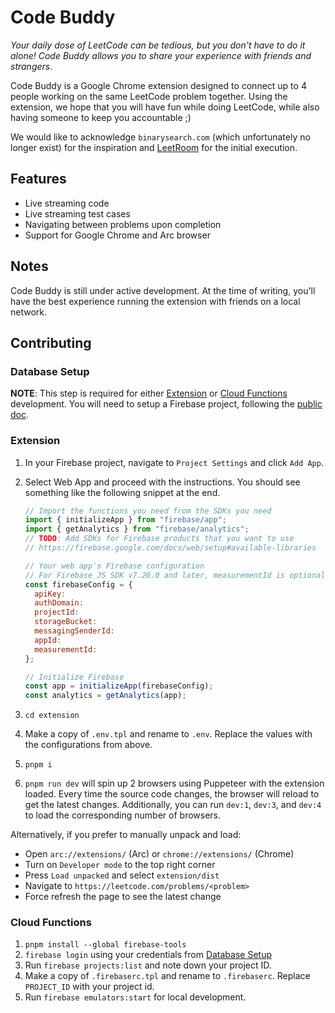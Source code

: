 # Code Buddy

_Your daily dose of LeetCode can be tedious, but you don't have to do it alone! Code Buddy allows you to share your experience with friends and strangers_.

Code Buddy is a Google Chrome extension designed to connect up to 4 people working on the same LeetCode problem together.
Using the extension, we hope that you will have fun while doing LeetCode, while also having someone to keep you accountable ;)

We would like to acknowledge `binarysearch.com` (which unfortunately no longer exist) for the inspiration and [LeetRoom](https://leetrooms.com/) for the initial execution.

## Features

- Live streaming code
- Live streaming test cases
- Navigating between problems upon completion
- Support for Google Chrome and Arc browser

## Notes

Code Buddy is still under active development. At the time of writing, you'll have the best experience running the extension with friends on a local network.

## Contributing

### Database Setup

**NOTE**: This step is required for either [Extension](#extension) or [Cloud Functions](#cloud-functions) development.
You will need to setup a Firebase project, following the [public doc](https://firebase.google.com/docs/firestore/quickstart).

### Extension

1. In your Firebase project, navigate to `Project Settings` and click `Add App`.

2. Select Web App and proceed with the instructions. You should see something like the following snippet at the end.

   ```js
   // Import the functions you need from the SDKs you need
   import { initializeApp } from "firebase/app";
   import { getAnalytics } from "firebase/analytics";
   // TODO: Add SDKs for Firebase products that you want to use
   // https://firebase.google.com/docs/web/setup#available-libraries

   // Your web app's Firebase configuration
   // For Firebase JS SDK v7.20.0 and later, measurementId is optional
   const firebaseConfig = {
     apiKey:
     authDomain:
     projectId:
     storageBucket:
     messagingSenderId:
     appId:
     measurementId:
   };

   // Initialize Firebase
   const app = initializeApp(firebaseConfig);
   const analytics = getAnalytics(app);
   ```

3. `cd extension`
4. Make a copy of `.env.tpl` and rename to `.env`. Replace the values with the configurations from above.
5. `pnpm i`
6. `pnpm run dev` will spin up 2 browsers using Puppeteer with the extension loaded. Every time the source code changes, the browser will reload to get the latest changes. Additionally, you can run `dev:1`, `dev:3`, and `dev:4` to load the corresponding number of browsers.

Alternatively, if you prefer to manually unpack and load:

- Open `arc://extensions/` (Arc) or `chrome://extensions/` (Chrome)
- Turn on `Developer mode` to the top right corner
- Press `Load unpacked` and select `extension/dist`
- Navigate to `https://leetcode.com/problems/<problem>`
- Force refresh the page to see the latest change

### Cloud Functions

1. `pnpm install --global firebase-tools`
2. `firebase login` using your credentials from [Database Setup](#database-setup)
3. Run `firebase projects:list` and note down your project ID.
4. Make a copy of `.firebaserc.tpl` and rename to `.firebaserc`. Replace `PROJECT_ID` with your project id.
5. Run `firebase emulators:start` for local development.
